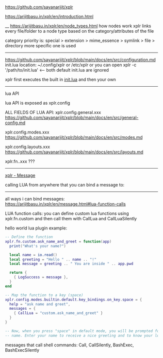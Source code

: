 https://github.com/sayanarijit/xplr

https://arijitbasu.in/xplr/en/introduction.html


__
https://arijitbasu.in/xplr/en/node_types.html
how nodes work
xplr links every file/folder to a node type based on the category/attributes of the file

category priority is: 
special > extension > mime_essence > symlink > file > directory
more specific one is used




___
https://github.com/sayanarijit/xplr/blob/main/docs/en/src/configuration.md
init.lua location: ~/.config/xplr or /etc/xplr
or you can open xplr -c '/path/to/init.lua' <-- both default init.lua are ignored

xplr first executes the built in [init.lua](https://github.com/sayanarijit/xplr/blob/main/src/init.lua) and then your own

___
lua API

lua API is exposed as xplr.config

ALL FIELDS OF LUA API:
xplr.config.general.xxx
https://github.com/sayanarijit/xplr/blob/main/docs/en/src/general-config.md

xplr.config.modes.xxx
https://github.com/sayanarijit/xplr/blob/main/docs/en/src/modes.md


xplr.config.layouts.xxx
https://github.com/sayanarijit/xplr/blob/main/docs/en/src/layouts.md

xplr.fn..xxx ???




____
[xplr - Message](https://arijitbasu.in/xplr/en/message.html)




calling LUA from anywhere that you can bind a message to:



___
all ways i can bind messages:
https://arijitbasu.in/xplr/en/message.html#lua-function-calls 


LUA function calls:
you can define custom lua functions using xplr.fn.custom and then call them with CallLua and CallLuaSilently

hello world lua plugin example:
```lua
-- Define the function
xplr.fn.custom.ask_name_and_greet = function(app)
  print("What's your name?")

  local name = io.read()
  local greeting = "Hello " .. name .. "!"
  local message = greeting .. " You are inside " .. app.pwd

  return {
    { LogSuccess = message },
  }
end

-- Map the function to a key (space)
xplr.config.modes.builtin.default.key_bindings.on_key.space = {
  help = "ask name and greet",
  messages = {
    { CallLua = "custom.ask_name_and_greet" }
  }
}

-- Now, when you press "space" in default mode, you will be prompted for your
-- name. Enter your name to receive a nice greeting and to know your location.
```



messages that call shell commands:
Call, CallSilently, BashExec, BashExecSilently